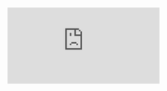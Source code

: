 <html>
  <head>
    <title>My latest resume</title>
  </head>
  <body style="width:100%; height:100%; margin:0;">
    <embed src="https://jcontrmo.github.io/sample.pdf" type="application/pdf" />
   </body>
</html>
